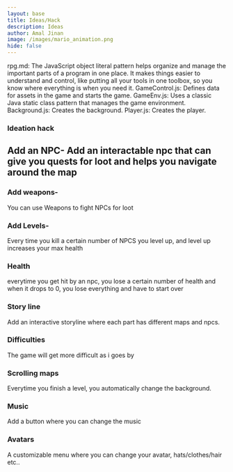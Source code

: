 ```yaml
---
layout: base
title: Ideas/Hack
description: Ideas
author: Amal Jinan
image: /images/mario_animation.png
hide: false
---
```


rpg.md: The JavaScript object literal pattern helps organize and manage the important parts of a program in one place. It makes things easier to understand and control, like putting all your tools in one toolbox, so you know where everything is when you need it.
GameControl.js: Defines data for assets in the game and starts the game.
GameEnv.js: Uses a classic Java static class pattern that manages the game environment.
Background.js: Creates the background.
Player.js: Creates the player.



### Ideation hack
## Add an NPC- Add an interactable npc that can give you quests for loot and helps you navigate around the map
### Add weapons- 
You can use Weapons to fight NPCs for loot
### Add Levels- 
Every time you kill a certain number of NPCS you level up, and level up increases your max health
### Health 
everytime you get hit by an npc, you lose a certain number of health and when it drops to 0, you lose everything and have to start over
### Story line
Add an interactive storyline where each part has different maps and npcs.
### Difficulties
The game will get more difficult as i goes by
### Scrolling maps
Everytime you finish a level, you automatically change the background.
### Music
Add a button where you can change the music
### Avatars
A customizable menu where you can change your avatar, hats/clothes/hair etc..
